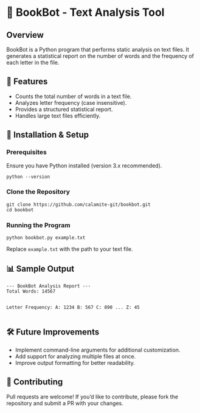 

<h1>📖 BookBot - Text Analysis Tool</h1>
<h2>Overview</h2>
<p>BookBot is a Python program that performs static analysis on text files. It generates a statistical report on the number of words and the frequency of each letter in the file.</p>
        
<h2>🔧 Features</h2>
<ul>
    <li>Counts the total number of words in a text file.</li>
    <li>Analyzes letter frequency (case insensitive).</li>
    <li>Provides a structured statistical report.</li>
    <li>Handles large text files efficiently.</li>
</ul>

<h2>🚀 Installation & Setup</h2>
<h3>Prerequisites</h3>
<p>Ensure you have Python installed (version 3.x recommended).</p>
<pre><code>python --version</code></pre>

<h3>Clone the Repository</h3>
<pre><code>git clone https://github.com/calamite-git/bookbot.git
cd bookbot</code></pre>
        
<h3>Running the Program</h3>
<pre><code>python bookbot.py example.txt</code></pre>
<p>Replace <code>example.txt</code> with the path to your text file.</p>

<h2>📊 Sample Output</h2>
<pre><code>--- BookBot Analysis Report ---
Total Words: 14567

Letter Frequency:
A: 1234
B: 567
C: 890
...
Z: 45</code></pre>

<h2>🛠 Future Improvements</h2>
<ul>
    <li>Implement command-line arguments for additional customization.</li>
    <li>Add support for analyzing multiple files at once.</li>
    <li>Improve output formatting for better readability.</li>
</ul>

<h2>🤝 Contributing</h2>
<p>Pull requests are welcome! If you’d like to contribute, please fork the repository and submit a PR with your changes.</p>


